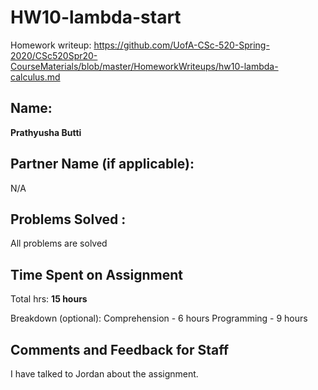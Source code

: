 # HW10-lambda-start

Homework writeup:
https://github.com/UofA-CSc-520-Spring-2020/CSc520Spr20-CourseMaterials/blob/master/HomeworkWriteups/hw10-lambda-calculus.md

## Name:

**Prathyusha Butti**


## Partner Name (if applicable):
N/A

## Problems Solved : 
All problems are solved


## Time Spent on Assignment

Total hrs: **15 hours**

Breakdown (optional): 
Comprehension - 6 hours
Programming - 9 hours

## Comments and Feedback for Staff
I have talked to Jordan about the assignment.
